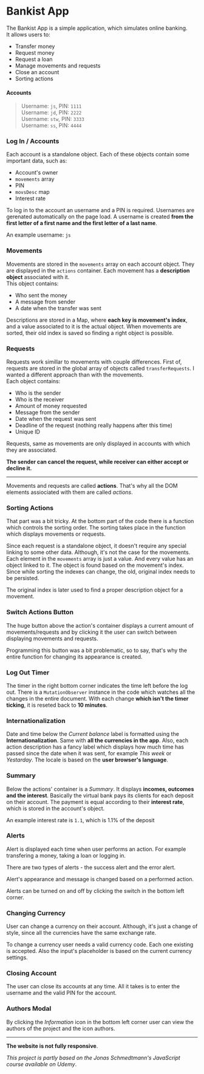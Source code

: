 # Bankist App
The Bankist App is a simple application, which simulates online banking.<br />
It allows users to:
- Transfer money
- Request money
- Request a loan
- Manage movements and requests
- Close an account
- Sorting actions

#### Accounts
> Username: `js`, PIN: `1111`<br>
> Username: `jd`, PIN: `2222`<br>
> Username: `stw`, PIN: `3333`<br>
> Username: `ss`, PIN: `4444`

### Log In / Accounts
Each account is a standalone object. Each of these objects contain some important data, such as:
- Account's owner
- `movements` array
- PIN
- `movsDesc` map
- Interest rate

To log in to the account an username and a PIN is required. Usernames are gerenated automatically on the page load.
A username is created **from the first letter of a first name and the first letter of a last name**.

An example username: `js`

### Movements
Movements are stored in the `movements` array on each account object.
They are displayed in the `actions` container. Each movement has a **description object** associated with it.
<br />This object contains:
- Who sent the money
- A message from sender
- A date when the transfer was sent

Descriptions are stored in a Map, where **each key is movement's index**, and a value associated to it is the actual object.
When movements are sorted, their old index is saved so finding a right object is possible.
### Requests
Requests work simillar to movements with couple differences. First of, requests are stored in the global array of objects called `transferRequests`.
I wanted a different approach than with the movements.<br>
Each object contains:
- Who is the sender
- Who is the receiver
- Amount of money requested
- Message from the sender  
- Date when the request was sent
- Deadline of the request (nothing really happens after this time)
- Unique ID

Requests, same as movements are only displayed in accounts with which they are associated.

**The sender can cancel the request, while receiver can either accept or decline it.**

---

Movements and requests are called **actions**. That's why all the DOM elements assiociated with them are called *actions*.
### Sorting Actions
That part was a bit tricky. At the bottom part of the code there is a function which controls the sorting order. The sorting takes place in the function which displays movements or requests.

Since each request is a standalone object, it doesn't require any special linking to some other data.
Although, it's not the case for the movements.
Each element in the `movements` array is just a value. And every value has an object linked to it. The object is found based on the movement's index.
Since while sorting the indexes can change, the old, original index needs to be persisted.

The original index is later used to find a proper description object for a movement.

### Switch Actions Button
The huge button above the action's container displays a current amount of movements/requests and by clicking it the user can switch between displaying movements and requests.

Programming this button was a bit problematic, so to say, that's why the entire function for changing its appearance is created.

### Log Out Timer
The timer in the right bottom corner indicates the time left before the log out.
There is a `MutationObserver` instance in the code which watches all the changes in the entire document. With each change **which isn't the timer ticking**, it is reseted back to **10 minutes**.

### Internationalization
Date and time below the *Current balance* label is formatted using the **Internationalization**. Same with **all the currencies in the app**. Also, each action description
has a fancy label which displays how much time has passed since the date when it was sent, for example *This week* or *Yestarday*.
The locale is based on the **user browser's language**.
### Summary
Below the actions' container is a *Summary*. It displays **incomes, outcomes and the interest**. Basically the virtual bank pays its clients for each deposit on their account. The payment is equal according to their **interest rate**, which is stored in the account's object.

An example interest rate is `1.1`, which is 1.1% of the deposit
### Alerts
Alert is displayed each time when user performs an action. For example transfering a money, taking a loan or logging in.

There are two types of alerts - the success alert and the error alert.

Alert's appearance and message is changed based on a performed action.

Alerts can be turned on and off by clicking the switch in the bottom left corner.
### Changing Currency
User can change a currency on their account. Although, it's just a change of style, since all the currencies have the same exchange rate.

To change a currency user needs a valid currency code. Each one existing is accepted. Also the input's placeholder is based on the current currency settings.
### Closing Account
The user can close its accounts at any time. All it takes is to enter the username and the valid PIN for the account.
### Authors Modal
By clicking the *Information* icon in the bottom left corner user can view the authors of the project and the icon authors.

---

**The website is not fully responsive**.

*This project is partly based on the Jonas Schmedtmann's JavaScript course available on Udemy*.